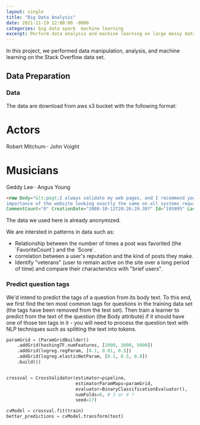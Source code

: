 ```yaml
---
layout: single
title: "Big Data Analysis"
date: 2021-11-19 12:00:00 -0000
categories: big data spark  machine learning   
excerpt: Perform data analysis and machine learning on large messy data sets.
---
```


In this project, we performed  data manipulation, analysis, and machine learning on the Stack Overflow data set. 

## Data Preparation

### Data 
The data are download from aws s3 bucket with the following format:

# Actors
Robert Mitchum··
John Voight

# Musicians
Geddy Lee··
Angus Young



```html
<row Body="&lt;p&gt;I always validate my web pages, and I recommend you do the same BUT many large company websites DO NOT and cannot validate because the.  
importance of the website looking exactly the same on all systems requires rules to be broken. &lt;/p&gt;&#10;&#10;&lt;p&gt;In general,valid websites help yourpage look good even on odd configurations (like cell phones) so you should always at least try to make it validate.&lt;/p&gt;&#10;"  
CommentCount="0" CreationDate="2008-10-12T20:26:29.397" Id="195995" LastActivityDate="2008-10-12T20:26:29.397" OwnerDisplayName="Eric Wendelin" OwnerUserId="25066" ParentId="195973" PostTypeId="2" Score="0" />
```


The data we used here is already anonymized.

We are intersted in patterns in data such as:
<ul> 
  <li>Relationship between the number of times a post was favorited (the `FavoriteCount`) and the `Score`.</li>
  <li>correlation between a user's reputation and the kind of posts they make.</li>    
  <li>Identify "veterans" (user to remain active on the site over a long period of time) and compare their characterstics with  "brief   
      users".</li>  
</ul>

### Predict question tags

We'd intend to predict the tags of a question from its body text. To this end, we first find the ten most common tags for questions in the training data set (the tags have been removed from the test set). Then train a learner to predict from the text of the question (the Body attribute) if it should have one of those ten tags in it - you will need to process the question text with NLP techniques such as splitting the text into tokens.

```python
paramGrid = (ParamGridBuilder() 
    .addGrid(hashingTF.numFeatures, [2000, 3000, 5000]) 
    .addGrid(logreg.regParam, [0.1, 0.01, 0.5])
    .addGrid(logreg.elasticNetParam, [0.1, 0.5, 0.8])         
    .build())


crossval = CrossValidator(estimator=pipeline,
                          estimatorParamMaps=paramGrid,
                          evaluator=BinaryClassificationEvaluator(),
                          numFolds=6, # 3 or 4 ?
                          seed=17)

cvModel = crossval.fit(train)
better_predictions = cvModel.transform(test)
```
